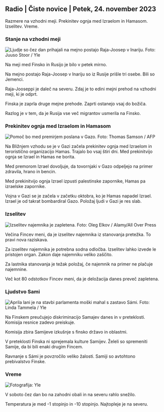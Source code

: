 ## Radio \| Čiste novice \| Petek, 24. november 2023

Razmere na vzhodni meji. Prekinitev ognja med Izraelom in Hamasom. Izselitev. Vreme.

### Stanje na vzhodni meji

![Ljudje so čez dan prihajali na mejno postajo Raja-Joosep v Inariju. Foto: Juuso Stoor / Yle](https://images.cdn.yle.fi/image/upload/c_crop,h_3368,w_5986,x_0,y_0/ar_1.7777777777777777,c_fill,g_faces,h_675,w_1200/dpr_1.0/q_auto:eco/f_auto/fl_lossy/v1700827102/39-120618465608fd4818b7)

Na meji med Finsko in Rusijo je bilo v petek mirno.

Na mejno postajo Raja-Joosep v Inariju so iz Rusije prišle tri osebe. Bili so Jemenci.

Raja-Jooseppi je daleč na severu. Zdaj je to edini mejni prehod na vzhodni meji, ki je odprt.

Finska je zaprla druge mejne prehode. Zaprti ostanejo vsaj do božiča.

Razlog je v tem, da je Rusija vse več migrantov usmerila na Finsko.

### Prekinitev ognja med Izraelom in Hamasom

![Pomoč bo med premirjem poslana v Gazo. Foto: Thomas Samson / AFP](https://images.cdn.yle.fi/image/upload/c_crop,h_2879,w_5119,x_0,y_533/ar_1.777777777777777,c_fill,g_faces,h_675,w_1200/dpr_1.0/q_auto:eco/f_auto/fl_lossy/v1700822253/39-120580865603d3467a7a)

Na Bližnjem vzhodu se je v Gazi začela prekinitev ognja med Izraelom in teroristično organizacijo Hamas. Trajalo bo vsaj štiri dni. Med prekinitvijo ognja se Izrael in Hamas ne borita.

Med premorom Izrael dovoljuje, da tovornjaki v Gazo odpeljejo na primer zdravila, hrano in bencin.

Med prekinitvijo ognja Izrael izpusti palestinske zapornike, Hamas pa izraelske zapornike.

Vojna v Gazi se je začela v začetku oktobra, ko je Hamas napadel Izrael. Izrael je od takrat bombardiral Gazo. Položaj ljudi v Gazi je res slab.

### Izselitev

![Izselitev najemnika je zapletena. Foto: Oleg Elkov / Alamy/All Over Press](https://images.cdn.yle.fi/image/upload/c_crop,h_3182,w_5657,x_121,y_740/ar_1.7777777777777777,c_fill,g_faces,h_675,w_1200/dpr_1.0/q_auto:eco/f_auto/fl_lossy/v1698135288/39-115380264d2449083906)

Večina Fincev meni, da je izselitev najemnika iz stanovanja pretežka. To pravi nova raziskava.

Za izselitev najemnika je potrebna sodna odločba. Izselitev lahko izvede le pristojen organ. Zakon daje najemniku veliko zaščito.

Za lastnika stanovanja je težak položaj, če najemnik na primer ne plačuje najemnine.

Več kot 80 odstotkov Fincev meni, da je deložacija danes preveč zapletena.

### Ljudstvo Sami

![Aprila lani je na stavbi parlamenta moški mahal s zastavo Sámi. Foto: Linda Tammela / Yle](https://images.cdn.yle.fi/image/upload/c_crop,h_659,w_1173,x_0,y_133/ar_1.7777777777777777,c_fill,g_faces,h_675,w_1200/dpr_1.0/q_auto:eco/f_auto/fl_lossy/v1693572536/39-10986686437da2797694)

Na Finskem preučujejo diskriminacijo Samajev danes in v preteklosti. Komisija resnice zadevo preiskuje.

Komisija zbira Samijeve izkušnje s finsko državo in oblastmi.

V preteklosti Finska ni sprejemala kulture Samijev. Želeli so spremeniti Samije, da bi bili enaki drugim Fincem.

Ravnanje s Sámi je povzročilo veliko žalosti. Samiji so avtohtono prebivalstvo Finske.

### Vreme

![ Fotografija: Yle](https://images.cdn.yle.fi/image/upload/c_crop,h_1080,w_1919,x_0,y_0/ar_1.7777777777777777,c_fill,g_faces,h_675,w_1200/dpr_1.0/q_auto:eco/f_auto/fl_lossy/v1700835658/39-12063856560b12785459)

V soboto čez dan bo na zahodni obali in na severu rahlo snežilo.

Temperatura je med -1 stopinjo in -10 stopinjo. Najtopleje je na severu.